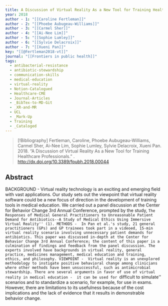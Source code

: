 ```yaml
---
title: A Discussion of Virtual Reality As a New Tool for Training Healthcare Professionals
year: 2018
author - 1: "[[Caroline Fertleman]]"
author - 2: "[[Phoebe Aubugeau-Williams]]"
author - 3: "[[Carmel Sher]]"
author - 4: "[[Ai-Nee Lim]]"
author - 5: "[[Sophie Lumley]]"
author - 6: "[[Sylvie Delacroix]]"
author - 7: "[[Xueni Pan]]"
key: "[[@Fertleman2018-vt]]"
journal: "[[Frontiers in public health]]"
tags:
  - antibacterial-resistance
  - antibiotic-stewardship
  - communication-skills
  - medical-education
  - virtual-reality
  - Notion-Catalogued
  - Healthcare-CME
  - Journal-Articles
  - _BibTex-to-MD-Git
  - _XR-and-MR
  - UCL
  - _Mark-Up
  - Training
  - _Cataloged
---
```


> [!Bibliography]
> Fertleman, Caroline, Phoebe Aubugeau-Williams, Carmel Sher, Ai-Nee Lim, Sophie Lumley, Sylvie Delacroix, Xueni Pan. 2018. “A Discussion of Virtual Reality As a New Tool for Training Healthcare Professionals.” . http://dx.doi.org/10.3389/fpubh.2018.00044

## Abstract
BACKGROUND -  Virtual reality technology is an exciting and emerging field with vast applications. Our study sets out the viewpoint that virtual reality software could be a new focus of direction in the development of training tools in medical education. We carried out a panel discussion at the Center for Behavior Change 3rd Annual Conference, prompted by the study, ``The Responses of Medical General Practitioners to Unreasonable Patient Demand for Antibiotics--A Study of Medical Ethics Using Immersive Virtual Reality'' (1). METHODS -  In Pan et al.'s study, 21 general practitioners (GPs) and GP trainees took part in a videoed, 15-min virtual reality scenario involving unnecessary patient demands for antibiotics. This paper was discussed in-depth at the Center for Behavior Change 3rd Annual Conference; the content of this paper is a culmination of findings and feedback from the panel discussion. The experts involved have backgrounds in virtual reality, general practice, medicines management, medical education and training, ethics, and philosophy. VIEWPOINT -  Virtual reality is an unexplored methodology to instigate positive behavioral change among clinicians where other methods have been unsuccessful, such as antimicrobial stewardship. There are several arguments in favor of use of virtual reality in medical education -  it can be used for ``difficult to simulate'' scenarios and to standardize a scenario, for example, for use in exams. However, there are limitations to its usefulness because of the cost implications and the lack of evidence that it results in demonstrable behavior change.